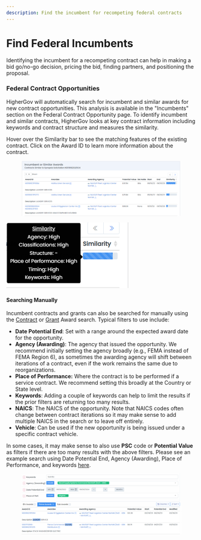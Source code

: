 ```yaml
---
description: Find the incumbent for recompeting federal contracts
---
```


# Find Federal Incumbents

Identifying the incumbent for a recompeting contract can help in making a bid go/no-go decision, pricing the bid, finding partners, and positioning the proposal.

### Federal Contract Opportunities

HigherGov will automatically search for incumbent and similar awards for new contract opportunities.  This analysis is available in the "Incumbents" section on the Federal Contract Opportunity page.  To identify incumbent and similar contracts, HigherGov looks at key contract information including keywords and contract structure and measures the similarity.&#x20;

Hover over the Similarity bar to see the matching features of the existing contract.  Click on the Award ID to learn more information about the contract. &#x20;

<figure><img src="../.gitbook/assets/image.png" alt=""><figcaption></figcaption></figure>

![](<../.gitbook/assets/image (1).png>)

#### Searching Manually

Incumbent contracts and grants can also be searched for manually using the [Contract](https://www.highergov.com/contract/) or [Grant](https://www.highergov.com/grant/) Award search.  Typical filters to use include:

* **Date Potential End**: Set with a range around the expected award date for the opportunity.
* **Agency (Awarding)**: The agency that issued the opportunity.  We recommend initially setting the agency broadly (e.g., FEMA instead of FEMA Region 6), as sometimes the awarding agency will shift between iterations of a contract, even if the work remains the same due to reorganizations.
* **Place of Performance:** Where the contract is to be performed if a service contract.  We recommend setting this broadly at the Country or State level.
* **Keywords**: Adding a couple of keywords can help to limit the results if the prior filters are returning too many results.
* **NAICS**: The NAICS of the opportunity.  Note that NAICS codes often change between contract iterations so it may make sense to add multiple NAICS in the search or to leave off entirely.
* **Vehicle**: Can be used if the new opportunity is being issued under a specific contract vehicle.

In some cases, it may make sense to also use **PSC** code or **Potential Value** as filters if there are too many results with the above filters.  Please see an example search using Date Potential End, Agency (Awarding), Place of Performance, and keywords [here](https://www.highergov.com/contract/?searchID=7Bpvih7aTWUMZ9sypkB8r#contract).

<figure><img src="../.gitbook/assets/image (2).png" alt=""><figcaption></figcaption></figure>
